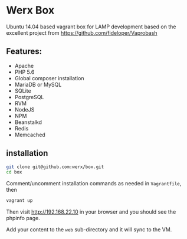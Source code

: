 # Werx Box

Ubuntu 14.04 based vagrant box for LAMP development based on the excellent project from <https://github.com/fideloper/Vaprobash>

## Features:

- Apache
- PHP 5.6
- Global composer installation
- MariaDB or MySQL
- SQLite
- PostgreSQL
- RVM
- NodeJS
- NPM
- Beanstalkd
- Redis
- Memcached

## installation
```bash
git clone git@github.com:werx/box.git
cd box
```
Comment/uncomment installation commands as needed in `Vagrantfile`, then

```bash
vagrant up
```

Then visit http://192.168.22.10 in your browser and you should see the phpinfo page.

Add your content to the `web` sub-directory and it will sync to the VM.
